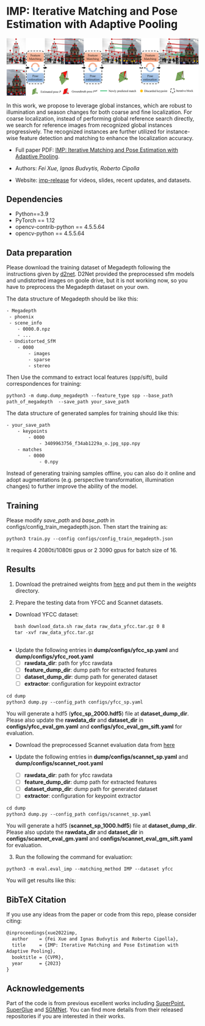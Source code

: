 # IMP: Iterative Matching and Pose Estimation with Adaptive Pooling

<p align="center">
  <img src="assets/overview.png" width="960">
</p>

In this work, we propose to leverage global instances, which are robust to illumination and season changes for both
coarse and fine localization. For coarse localization, instead of performing global reference search directly, we search
for reference images from recognized global instances progressively. The recognized instances are further utilized for
instance-wise feature detection and matching to enhance the localization accuracy.

* Full paper PDF: [IMP: Iterative Matching and Pose Estimation with Adaptive Pooling](https://arxiv.org/abs/1911.11763).

* Authors: *Fei Xue, Ignas Budvytis, Roberto Cipolla*

* Website: [imp-release](https://github.com/feixue94/imp-release) for videos, slides, recent updates, and datasets.

## Dependencies

* Python==3.9
* PyTorch == 1.12
* opencv-contrib-python == 4.5.5.64
* opencv-python == 4.5.5.64

## Data preparation

Please download the training dataset of Megadepth following the instructions given
by [d2net](https://github.com/mihaidusmanu/d2-net/tree/dev). D2Net provided the preprocessed sfm models and undistorted
images on goole drive, but it is not working now, so you have to preprocess the Megadepth dataset on your own.

The data structure of Megadepth should be like this:

```
- Megadepth
 - phoenix
 - scene_info
    - 0000.0.npz
    - ...
 - Undistorted_SfM
    - 0000
        - images
        - sparse 
        - stereo
```

Then Use the command to extract local features (spp/sift), build correspondences for training:

```
python3 -m dump.dump_megadepth --feature_type spp --base_path  path_of_megadepth  --save_path your_save_path
```

The data structure of generated samples for training should like this:

```
- your_save_path
    - keypoints
        - 0000
            - 3409963756_f34ab1229a_o.jpg_spp.npy
    - matches
        - 0000
            - 0.npy
```

Instead of generating training samples offline, you can also do it online and adopt augmentations (e.g. perspective
transformation, illumination changes) to further improve the ability of the model.

## Training

Please modify <em> save_path </em> and <em> base_path </em> in configs/config_train_megadepth.json. Then start the
training as:

```
python3 train.py --config configs/config_train_megadepth.json
```

It requires 4 2080ti/1080ti gpus or 2 3090 gpus for batch size of 16.

## Results

1. Download the pretrained weights
   from [here](https://drive.google.com/drive/folders/1pI8_jnVhVX7BWa7M6H1s3GQgxrTwMncy?usp=sharing) and put them in
   the <em> weights </em> directory.

2. Prepare the testing data from YFCC and Scannet datasets.

- Download YFCC dataset:

```
   bash download_data.sh raw_data raw_data_yfcc.tar.gz 0 8
   tar -xvf raw_data_yfcc.tar.gz
   
```

- Update the following entries in **dump/configs/yfcc_sp.yaml** and **dump/configs/yfcc_root.yaml**
    - [ ] **rawdata_dir**: path for yfcc rawdata
    - [ ] **feature_dump_dir**: dump path for extracted features
    - [ ] **dataset_dump_dir**: dump path for generated dataset
    - [ ] **extractor**: configuration for keypoint extractor

```
cd dump
python3 dump.py --config_path configs/yfcc_sp.yaml
```

You will generate a hdf5 (**yfcc_sp_2000.hdf5**) file at **dataset_dump_dir**. Please also update the **rawdata_dir**
and **dataset_dir** in **configs/yfcc_eval_gm.yaml** and **configs/yfcc_eval_gm_sift.yaml** for evaluation.

- Download the preprocessed Scannet evaluation data
  from [here](https://drive.google.com/file/d/14s-Ce8Vq7XedzKon8MZSB_Mz_iC6oFPy/view)

- Update the following entries in **dump/configs/scannet_sp.yaml** and **dump/configs/scannet_root.yaml**
    - [ ] **rawdata_dir**: path for yfcc rawdata
    - [ ] **feature_dump_dir**: dump path for extracted features
    - [ ] **dataset_dump_dir**: dump path for generated dataset
    - [ ] **extractor**: configuration for keypoint extractor

```
cd dump
python3 dump.py --config_path configs/scannet_sp.yaml
```

You will generate a hdf5 (**scannet_sp_1000.hdf5**) file at **dataset_dump_dir**. Please also update the **rawdata_dir**
and **dataset_dir** in **configs/scannet_eval_gm.yaml** and **configs/scannet_eval_gm_sift.yaml** for evaluation.

3. Run the following the command for evaluation:

```
python3 -m eval.eval_imp --matching_method IMP --dataset yfcc
```

You will get results like this:

## BibTeX Citation

If you use any ideas from the paper or code from this repo, please consider citing:

```
@inproceedings{xue2022imp,
  author    = {Fei Xue and Ignas Budvytis and Roberto Cipolla},
  title     = {IMP: Iterative Matching and Pose Estimation with Adaptive Pooling},
  booktitle = {CVPR},
  year      = {2023}
}
```

## Acknowledgements

Part of the code is from previous excellent works
including [SuperPoint](https://github.com/magicleap/SuperPointPretrainedNetwork), [SuperGlue]() and [SGMNet](). You can
find more details from their released repositories if you are interested in their works. 